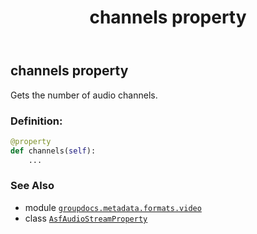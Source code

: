 ﻿---
title: channels property
second_title: GroupDocs.Metadata for Python via .NET API References
description: 
type: docs
url: /python-net/groupdocs.metadata.formats.video/asfaudiostreamproperty/channels/
is_root: false
weight: 150
---

## channels property


Gets the number of audio channels.
### Definition:
```python
@property
def channels(self):
    ...
```

### See Also
* module [`groupdocs.metadata.formats.video`](../../)
* class [`AsfAudioStreamProperty`](/metadata/python-net/groupdocs.metadata.formats.video/asfaudiostreamproperty)
